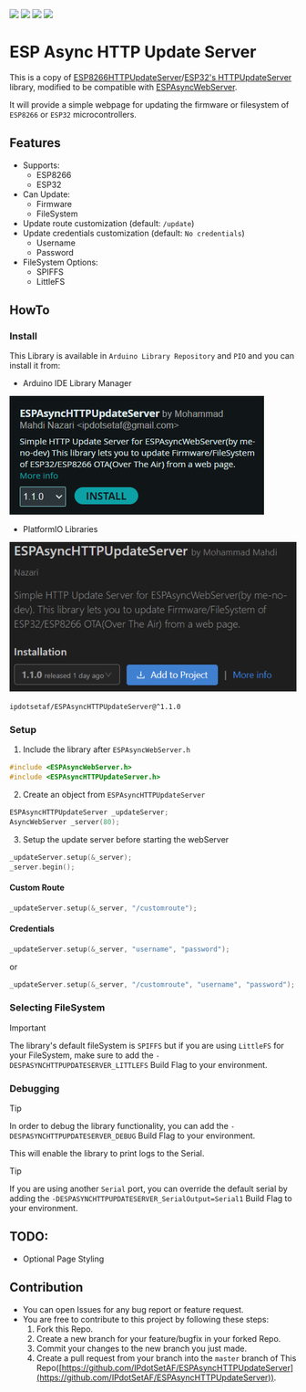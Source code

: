 <p align=left>
   <img src="https://img.shields.io/github/v/release/IPdotSetAF/ESPAsyncHTTPUpdateServer"/>
   <img src="https://img.shields.io/github/release-date/IPdotSetAF/ESPAsyncHTTPUpdateServer"/>
   <img src="https://img.shields.io/github/last-commit/IPdotSetAF/ESPAsyncHTTPUpdateServer"/>
   <img src="https://img.shields.io/github/license/IPdotSetAF/ESPAsyncHTTPUpdateServer"/>
   <!--<img src="https://img.shields.io/github/downloads/IPdotSetAF/ESPAsyncHTTPUpdateServer/total"/>-->
</p>

# ESP Async HTTP Update Server

This is a copy of [ESP8266HTTPUpdateServer](https://github.com/esp8266/Arduino/tree/master/libraries/ESP8266HTTPUpdateServer)/[ESP32's HTTPUpdateServer](https://github.com/espressif/arduino-esp32/tree/master/libraries/HTTPUpdateServer) library, modified to be compatible with [ESPAsyncWebServer](https://github.com/me-no-dev/ESPAsyncWebServer).

It will provide a simple webpage for updating the firmware or filesystem of `ESP8266` or `ESP32` microcontrollers.

## Features
- Supports:
    - ESP8266
    - ESP32
- Can Update:
    - Firmware
    - FileSystem
- Update route customization (default: `/update`)
- Update credentials customization (default: `No credentials`)
    - Username
    - Password
- FileSystem Options:
    - SPIFFS
    - LittleFS

## HowTo

### Install

This Library is available in `Arduino Library Repository` and `PIO` and you can install it from: 
- Arduino IDE Library Manager
  
![arduino library manager](image.png)

- PlatformIO Libraries

![pltformio library](image-1.png)

`ipdotsetaf/ESPAsyncHTTPUpdateServer@^1.1.0`
### Setup
1. Include the library after `ESPAsyncWebServer.h`
``` C++
#include <ESPAsyncWebServer.h>
#include <ESPAsyncHTTPUpdateServer.h>
```
2. Create an object from `ESPAsyncHTTPUpdateServer`
``` C++
ESPAsyncHTTPUpdateServer _updateServer;
AsyncWebServer _server(80);
```
3. Setup the update server before starting the webServer
``` C++
_updateServer.setup(&_server);
_server.begin();
``` 
#### Custom Route
``` C++
_updateServer.setup(&_server, "/customroute");
```
#### Credentials
``` C++
_updateServer.setup(&_server, "username", "password");
```
or
``` C++
_updateServer.setup(&_server, "/customroute", "username", "password");
```

### Selecting FileSystem
> [!IMPORTANT]
> The library's default fileSystem is `SPIFFS` but if you are using `LittleFS` for your FileSystem, make sure to add the `-DESPASYNCHTTPUPDATESERVER_LITTLEFS` Build Flag to your environment.

### Debugging
> [!TIP]
> In order to debug the library functionality, you can add the `-DESPASYNCHTTPUPDATESERVER_DEBUG` Build Flag to your environment.
>
> This will enable the library to print logs to the Serial.

> [!TIP]
> If you are using another `Serial` port, you can override the default serial by adding the `-DESPASYNCHTTPUPDATESERVER_SerialOutput=Serial1` Build Flag to your environment.

## TODO:
- Optional Page Styling

## Contribution
- You can open Issues for any bug report or feature request.
- You are free to contribute to this project by following these steps:
   1. Fork this Repo.
   2. Create a new branch for your feature/bugfix in your forked Repo.
   3. Commit your changes to the new branch you just made.
   4. Create a pull request from your branch into the `master` branch of This Repo([https://github.com/IPdotSetAF/ESPAsyncHTTPUpdateServer](https://github.com/IPdotSetAF/ESPAsyncHTTPUpdateServer)).
